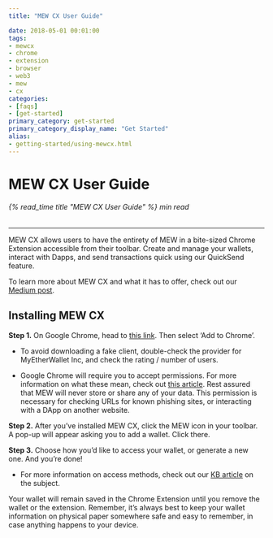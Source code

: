 ```yaml
---
title: "MEW CX User Guide"

date: 2018-05-01 00:01:00
tags:
- mewcx
- chrome
- extension
- browser
- web3
- mew
- cx
categories:
- [faqs]
- [get-started]
primary_category: get-started
primary_category_display_name: "Get Started"
alias:
- getting-started/using-mewcx.html
---
```



# __MEW CX User Guide__
###### {% read_time title "MEW CX User Guide" %} min read
***

MEW CX allows users to have the entirety of MEW in a bite-sized Chrome Extension accessible from their toolbar. Create and manage your wallets, interact with Dapps, and send transactions quick using our QuickSend feature.

To learn more about MEW CX and what it has to offer, check out our [Medium post][mediummew]. 

## __Installing MEW CX__

**Step 1.** On Google Chrome, head to [this link][mewcx]. Then select ‘Add to Chrome’. 

* To avoid downloading a fake client, double-check the provider for MyEtherWallet Inc, and check the rating / number of users.

* Google Chrome will require you to accept permissions. For more information on what these mean, check out [this article][chromearticle]. Rest assured that MEW will never store or share any of your data. This permission is necessary for checking URLs for known phishing sites, or interacting with a DApp on another website.

**Step 2.** After you’ve installed MEW CX, click the MEW icon in your toolbar. A pop-up will appear asking you to add a wallet. Click there.

**Step 3.** Choose how you’d like to access your wallet, or generate a new one. And you’re done!

* For more information on access methods, check out our [KB article][access] on the subject.

Your wallet will remain saved in the Chrome Extension until you remove the wallet or the extension. Remember, it’s always best to keep your wallet information on physical paper somewhere safe and easy to remember, in case anything happens to your device. 


[mewcx]: https://chrome.google.com/webstore/detail/myetherwallet-extension/nlbmnnijcnlegkjjpcfjclmcfggfefdm?hl=en
[chromearticle]: https://www.howtogeek.com/291095/why-do-chrome-extensions-need-all-your-data-on-the-websites-you-visit/
[access]: /@@@@@@/getting-started/how-to-access-your-wallet/
[mediummew]: https://medium.com/myetherwallet/mew-cx-the-web3-wallet-that-puts-the-user-in-full-control-90452755b4